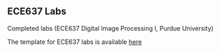 ## ECE637 Labs
Completed labs (ECE637 Digital Image Processing I, Purdue University)

The template for ECE637 labs is available [here](https://github.com/cabouman/C-code) 